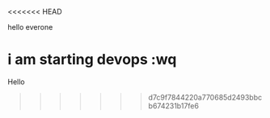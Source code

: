 <<<<<<< HEAD

hello    everone 

i am starting devops
:wq
=======
Hello
>>>>>>> d7c9f7844220a770685d2493bbcb674231b17fe6

